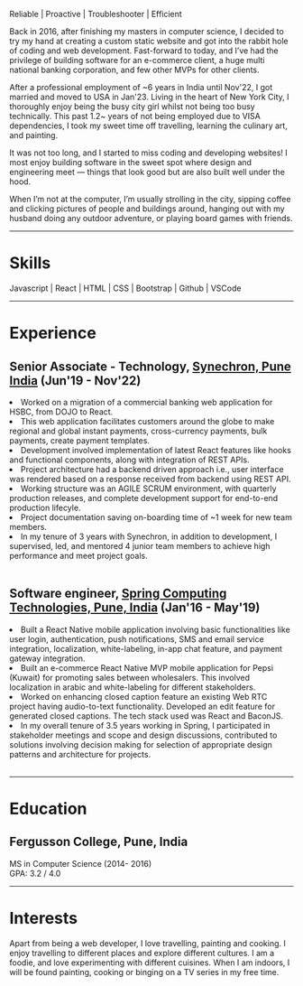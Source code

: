 Reliable | Proactive | Troubleshooter | Efficient

<section id="about" class="about">
  <p>
    Back in 2016, after finishing my masters in computer science, I decided to try my hand at creating a custom static website and got into the rabbit hole of coding and web development. Fast-forward to today, and I’ve had the privilege of building software for an e-commerce client, a huge multi national banking corporation, and few other MVPs for other clients.
  </p>
  
  <p>
  After a professional employment of ~6 years in India until Nov'22, I got married and moved to USA in Jan'23. Living in the heart of New York City, I thoroughly enjoy being the busy city girl whilst not being too busy technically. This past 1.2~ years of not being employed due to VISA dependencies, I took my sweet time off travelling, learning the culinary art, and painting.
</p>

  <p>
  It was not too long, and I started to miss coding and developing websites! I most enjoy building software in the sweet spot where design and engineering meet — things that look good but are also built well under the hood.
  </p>
  
  <p>
    When I’m not at the computer, I’m usually strolling in the city, sipping coffee and clicking pictures of people and buildings around, hanging out with my husband doing any outdoor adventure, or playing board games with friends.
  </p>
</section>

---

# Skills

Javascript | React | HTML | CSS | Bootstrap | Github | VSCode

---

# Experience

## **Senior Associate - Technology**, <a href="https://www.synechron.com/">Synechron, Pune India</a> (Jun'19 - Nov'22)

<li> Worked on a migration of a commercial banking web application for HSBC, from DOJO to React. </li>
<li>This web application facilitates customers around the globe to make regional and global instant payments, cross-currency payments, bulk payments, create payment templates.</li>
<li>Development involved implementation of latest React features like hooks and functional components, along with integration of REST APIs.</li>
<li>Project architecture had a backend driven approach i.e., user interface was rendered based on a response received from backend using REST API.</li>
<li>Working structure was an AGILE SCRUM environment, with quarterly production releases, and complete development support for end-to-end production lifecyle.</li>
<li>Project documentation saving on-boarding time of ~1 week for new team members.</li>
<li>In my tenure of 3 years with Synechron, in addition to development, I supervised, led, and mentored 4 junior team members to achieve high performance and meet project goals.</li>

<br />

## **Software engineer**, <a href="https://springct.net/">Spring Computing Technologies, Pune, India</a> (Jan'16 - May'19)

<li> Built a React Native mobile application involving basic functionalities like user login, authentication, push notifications, SMS and email service integration, localization, white-labeling, in-app chat feature, and payment gateway integration.</li>
<li>Built an e-commerce React Native MVP mobile application for Pepsi (Kuwait) for promoting sales between wholesalers. This involved localization in arabic and white-labeling for different stakeholders.</li>
<li>Worked on enhancing closed caption feature an existing Web RTC project having audio-to-text functionality. Developed an edit feature for generated closed captions. The tech stack used was React and BaconJS.</li>
<li> In my overall tenure of 3.5 years working in Spring, I participated in stakeholder meetings and scope and design discussions, contributed to solutions involving decision making for selection of appropriate design patterns and architecture for projects.</li>

<br />

---

# Education

## **Fergusson College, Pune, India**
MS in Computer Science (2014- 2016) <br /> GPA: 3.2 / 4.0

---

# Interests
Apart from being a web developer, I love travelling, painting and cooking. I enjoy travelling to different places and explore different cultures. I am a foodie, and love experimenting with different cuisines.
When I am indoors, I will be found painting, cooking or binging on a TV series in my free time.
